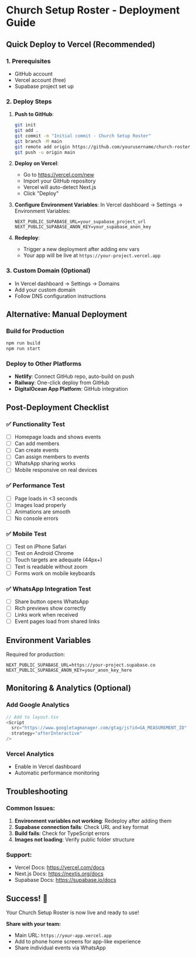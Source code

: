 # Church Setup Roster - Deployment Guide

## Quick Deploy to Vercel (Recommended)

### 1. Prerequisites
- GitHub account
- Vercel account (free)
- Supabase project set up

### 2. Deploy Steps

1. **Push to GitHub**:
   ```bash
   git init
   git add .
   git commit -m "Initial commit - Church Setup Roster"
   git branch -M main
   git remote add origin https://github.com/yourusername/church-roster.git
   git push -u origin main
   ```

2. **Deploy on Vercel**:
   - Go to https://vercel.com/new
   - Import your GitHub repository
   - Vercel will auto-detect Next.js
   - Click "Deploy"

3. **Configure Environment Variables**:
   In Vercel dashboard → Settings → Environment Variables:
   ```
   NEXT_PUBLIC_SUPABASE_URL=your_supabase_project_url
   NEXT_PUBLIC_SUPABASE_ANON_KEY=your_supabase_anon_key
   ```

4. **Redeploy**:
   - Trigger a new deployment after adding env vars
   - Your app will be live at `https://your-project.vercel.app`

### 3. Custom Domain (Optional)
- In Vercel dashboard → Settings → Domains
- Add your custom domain
- Follow DNS configuration instructions

## Alternative: Manual Deployment

### Build for Production
```bash
npm run build
npm run start
```

### Deploy to Other Platforms
- **Netlify**: Connect GitHub repo, auto-build on push
- **Railway**: One-click deploy from GitHub
- **DigitalOcean App Platform**: GitHub integration

## Post-Deployment Checklist

### ✅ Functionality Test
- [ ] Homepage loads and shows events
- [ ] Can add members
- [ ] Can create events
- [ ] Can assign members to events
- [ ] WhatsApp sharing works
- [ ] Mobile responsive on real devices

### ✅ Performance Test
- [ ] Page loads in <3 seconds
- [ ] Images load properly
- [ ] Animations are smooth
- [ ] No console errors

### ✅ Mobile Test
- [ ] Test on iPhone Safari
- [ ] Test on Android Chrome
- [ ] Touch targets are adequate (44px+)
- [ ] Text is readable without zoom
- [ ] Forms work on mobile keyboards

### ✅ WhatsApp Integration Test
- [ ] Share button opens WhatsApp
- [ ] Rich previews show correctly
- [ ] Links work when received
- [ ] Event pages load from shared links

## Environment Variables

Required for production:
```env
NEXT_PUBLIC_SUPABASE_URL=https://your-project.supabase.co
NEXT_PUBLIC_SUPABASE_ANON_KEY=your_anon_key_here
```

## Monitoring & Analytics (Optional)

### Add Google Analytics
```typescript
// Add to layout.tsx
<Script
  src="https://www.googletagmanager.com/gtag/js?id=GA_MEASUREMENT_ID"
  strategy="afterInteractive"
/>
```

### Vercel Analytics
- Enable in Vercel dashboard
- Automatic performance monitoring

## Troubleshooting

### Common Issues:
1. **Environment variables not working**: Redeploy after adding them
2. **Supabase connection fails**: Check URL and key format
3. **Build fails**: Check for TypeScript errors
4. **Images not loading**: Verify public folder structure

### Support:
- Vercel Docs: https://vercel.com/docs
- Next.js Docs: https://nextjs.org/docs
- Supabase Docs: https://supabase.io/docs

## Success! 🎉

Your Church Setup Roster is now live and ready to use!

**Share with your team:**
- Main URL: `https://your-app.vercel.app`
- Add to phone home screens for app-like experience
- Share individual events via WhatsApp